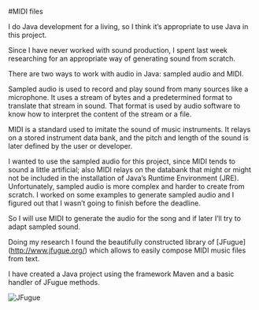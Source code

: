 #MIDI files

I do Java development for a living, so I think it’s appropriate to use Java in this project.

Since I have never worked with sound production, I spent last week researching for an appropriate way of generating sound from scratch. 

There are two ways to work with audio in Java: sampled audio and MIDI.

Sampled audio is used to record and play sound from many sources like a microphone. It uses a stream of bytes and a predetermined format to translate that stream in sound. That format is used by audio software to know how to interpret the content of the stream or a file. 

MIDI is a standard used to imitate the sound of music instruments. It relays on a stored instrument data bank, and the pitch and length of the sound is later defined by the user or developer.

I wanted to use the sampled audio for this project, since MIDI tends to sound a little artificial; also MIDI relays on the databank that might or might not be included in the installation of Java’s Runtime Environment (JRE). Unfortunately, sampled audio is more complex and harder to create from scratch. 
I worked on some examples to generate sampled audio and I figured out that I wasn’t going to finish before the deadline.

So I will use MIDI to generate the audio for the song and if later I’ll try to adapt sampled sound.

Doing my research I found the beautifully constructed library of [JFugue] (http://www.jfugue.org/) which allows to easily compose MIDI music files from text.

I have created a Java project using the framework Maven and a basic handler of JFugue methods. 

![JFugue](http://www.jfugue.org/jfugue.gif)


